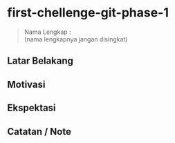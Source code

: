 # first-chellenge-git-phase-1

> Nama Lengkap :
> </br>(nama lengkapnya jangan disingkat)

[//]: # (Ceritakan sedikit tentang latar belakangmu seperti nama panggilan dan pendidikan terakhir atau pekerjaan sebelumnya)
## Latar Belakang


[//]: # (Motivasi apa yang mendorongmu untuk ikut program coding bootcamp di Hacktiv8?)
## Motivasi


[//]: # (Beri tahu kami, apa yang ingin kamu dapatkan di Hacktiv8 dan apa yang ingin kamu capai setelah lulus dari sini?)
## Ekspektasi


[//]: # (Apakah ada hal lain yang ingin disampaikan? Bila ada, kamu bebas untuk menuliskannya. Contoh : Aku kurang paham di  materi loop pada array of object dan function etc)
## Catatan / Note